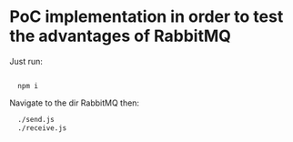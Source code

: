 # PoC implementation in order to test the advantages of RabbitMQ

Just run:

```javasccript

  npm i

```

Navigate to the dir RabbitMQ then:


```sh
  ./send.js
  ./receive.js
```

